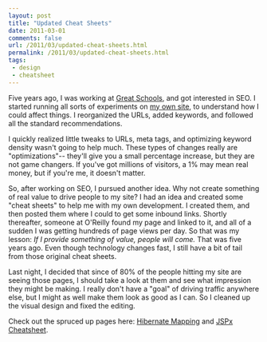 ```yaml
---
layout: post
title: "Updated Cheat Sheets"
date: 2011-03-01
comments: false
url: /2011/03/updated-cheat-sheets.html
permalink: /2011/03/updated-cheat-sheets.html
tags:
 - design
 - cheatsheet
---
```


Five years ago, I was working at [Great Schools](http://greatschools.org), and got interested in SEO. I started running all sorts of experiments on [my own site](http://ndpsoftware.com), to understand how I could affect things. I reorganized the URLs, added keywords, and followed all the standard recommendations. 

I quickly realized little tweaks to URLs, meta tags, and optimizing keyword density wasn't going to help much. These types of changes really are "optimizations"-- they'll give you a small percentage increase, but they are not game changers. If you've got millions of visitors, a 1% may mean real money, but if you're me, it doesn't matter.   
  
So, after working on SEO, I pursued another idea. Why not create something of real value to drive people to my site? I had an idea and created some "cheat sheets" to help me with my own development. I created them, and then posted them where I could to get some inbound links. Shortly thereafter, someone at O'Reilly found my page and linked to it, and all of a sudden I was getting hundreds of page views per day. So that was my lesson: _If I provide something of value, people will come._ That was five years ago. Even though technology changes fast, I still have a bit of tail from those original cheat sheets.   
  
Last night, I decided that since of 80% of the people hitting my site are seeing those pages, I should take a look at them and see what impression they might be making. I really don't have a "goal" of driving traffic anywhere else, but I might as well make them look as good as I can. So I cleaned up the visual design and fixed the editing.   
  
Check out the spruced up pages here: [Hibernate Mapping](http://ndpsoftware.com/HibernateMappingCheatSheet.html) and [JSPx Cheatsheet](http://ndpsoftware.com/JSPXMLCheatSheet.html).

